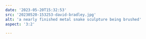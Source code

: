 ```yaml
---
date: '2023-05-20T15:32:53'
src: '20230520-153253-david-bradley.jpg'
alt: 'a nearly finished metal snake sculpture being brushed'
aspect: '3:2'

---
```

